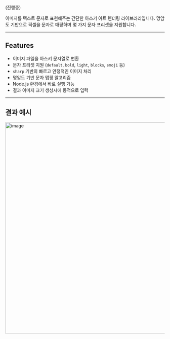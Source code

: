 (진행중)

이미지를 텍스트 문자로 표현해주는 간단한 아스키 아트 렌더링 라이브러리입니다. 
명암도 기반으로 픽셀을 문자로 매핑하며 몇 가지 문자 프리셋을 지원합니다.

---

## Features

- 이미지 파일을 아스키 문자열로 변환
- 문자 프리셋 지원 (`default`, `bold`, `light`, `blocks`, `emoji` 등)
- `sharp` 기반의 빠르고 안정적인 이미지 처리
- 명암도 기반 문자 맵핑 알고리즘
- Node.js 환경에서 바로 실행 가능
- 결과 이미지 크기 생성시에 동적으로 입력
  
---

## 결과 예시

<img width="666" alt="image" src="https://github.com/user-attachments/assets/084a2b98-02dd-4538-b1d6-2ae055f18977" />


